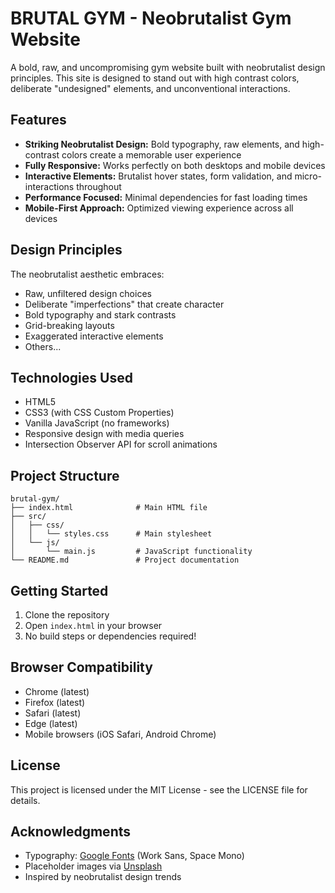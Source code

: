 # BRUTAL GYM - Neobrutalist Gym Website

A bold, raw, and uncompromising gym website built with neobrutalist design principles. This site is designed to stand out with high contrast colors, deliberate "undesigned" elements, and unconventional interactions.

## Features

- **Striking Neobrutalist Design:** Bold typography, raw elements, and high-contrast colors create a memorable user experience
- **Fully Responsive:** Works perfectly on both desktops and mobile devices
- **Interactive Elements:** Brutalist hover states, form validation, and micro-interactions throughout
- **Performance Focused:** Minimal dependencies for fast loading times
- **Mobile-First Approach:** Optimized viewing experience across all devices

## Design Principles

The neobrutalist aesthetic embraces:

- Raw, unfiltered design choices
- Deliberate "imperfections" that create character
- Bold typography and stark contrasts
- Grid-breaking layouts
- Exaggerated interactive elements
- Others...

## Technologies Used

- HTML5
- CSS3 (with CSS Custom Properties)
- Vanilla JavaScript (no frameworks)
- Responsive design with media queries
- Intersection Observer API for scroll animations

## Project Structure

```
brutal-gym/
├── index.html              # Main HTML file
├── src/
│   ├── css/
│   │   └── styles.css      # Main stylesheet
│   └── js/
│       └── main.js         # JavaScript functionality
└── README.md               # Project documentation
```

## Getting Started

1. Clone the repository
2. Open `index.html` in your browser
3. No build steps or dependencies required!

## Browser Compatibility

- Chrome (latest)
- Firefox (latest)
- Safari (latest)
- Edge (latest)
- Mobile browsers (iOS Safari, Android Chrome)

## License

This project is licensed under the MIT License - see the LICENSE file for details.

## Acknowledgments

- Typography: [Google Fonts](https://fonts.google.com/) (Work Sans, Space Mono)
- Placeholder images via [Unsplash](https://unsplash.com/)
- Inspired by neobrutalist design trends 